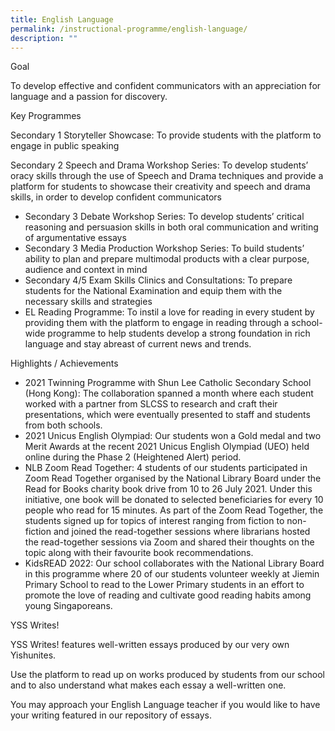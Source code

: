 ```yaml
---
title: English Language
permalink: /instructional-programme/english-language/
description: ""
---
```

Goal

To develop effective and confident communicators with an appreciation for language and a passion for discovery.

Key Programmes

Secondary 1 Storyteller Showcase: To provide students with the platform to engage in public speaking

Secondary 2 Speech and Drama Workshop Series: To develop students’ oracy skills through the use of Speech and Drama techniques and provide a platform for students to showcase their creativity and speech and drama skills, in order to develop confident communicators

* Secondary 3 Debate Workshop Series: To develop students’ critical reasoning and persuasion skills in both oral communication and writing of argumentative essays
* Secondary 3 Media Production Workshop Series: To build students’ ability to plan and prepare multimodal products with a clear purpose, audience and context in mind
* Secondary 4/5 Exam Skills Clinics and Consultations: To prepare students for the National Examination and equip them with the necessary skills and strategies 
* EL Reading Programme: To instil a love for reading in every student by providing them with the platform to engage in reading through a school-wide programme to help students develop a strong foundation in rich language and stay abreast of current news and trends.

Highlights / Achievements

* 2021 Twinning Programme with Shun Lee Catholic Secondary School (Hong Kong): The collaboration spanned a month where each student worked with a partner from SLCSS to research and craft their presentations, which were eventually presented to staff and students from both schools.
* 2021 Unicus English Olympiad: Our students won a Gold medal and two Merit Awards at the recent 2021 Unicus English Olympiad (UEO) held online during the Phase 2 (Heightened Alert) period.
* NLB Zoom Read Together: 4 students of our students participated in Zoom Read Together organised by the National Library Board under the Read for Books charity book drive from 10 to 26 July 2021. Under this initiative, one book will be donated to selected beneficiaries for every 10 people who read for 15 minutes. As part of the Zoom Read Together, the students signed up for topics of interest ranging from fiction to non-fiction and joined the read-together sessions where librarians hosted the read-together sessions via Zoom and shared their thoughts on the topic along with their favourite book recommendations.
* KidsREAD 2022: Our school collaborates with the National Library Board in this programme where 20 of our students volunteer weekly at Jiemin Primary School to read to the Lower Primary students in an effort to promote the love of reading and cultivate good reading habits among young Singaporeans.

YSS Writes!

YSS Writes! features well-written essays produced by our very own Yishunites. 

Use the platform to read up on works produced by students from our school and to also understand what makes each essay a well-written one. 

You may approach your English Language teacher if you would like to have your writing featured in our repository of essays.

